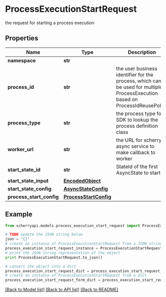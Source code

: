 # ProcessExecutionStartRequest

the request for starting a process execution

## Properties

Name | Type | Description | Notes
------------ | ------------- | ------------- | -------------
**namespace** | **str** |  | 
**process_id** | **str** | the user business identifier for the process, which can be used for multiple ProcessExecution based on ProcessIdReusePolicy | 
**process_type** | **str** | the process type for SDK to lookup the process definition class | 
**worker_url** | **str** | the URL for xcherry async service to make callback to worker | 
**start_state_id** | **str** | StateId of the first AsyncState to start | [optional] 
**start_state_input** | [**EncodedObject**](EncodedObject.md) |  | [optional] 
**start_state_config** | [**AsyncStateConfig**](AsyncStateConfig.md) |  | [optional] 
**process_start_config** | [**ProcessStartConfig**](ProcessStartConfig.md) |  | [optional] 

## Example

```python
from xcherryapi.models.process_execution_start_request import ProcessExecutionStartRequest

# TODO update the JSON string below
json = "{}"
# create an instance of ProcessExecutionStartRequest from a JSON string
process_execution_start_request_instance = ProcessExecutionStartRequest.from_json(json)
# print the JSON string representation of the object
print ProcessExecutionStartRequest.to_json()

# convert the object into a dict
process_execution_start_request_dict = process_execution_start_request_instance.to_dict()
# create an instance of ProcessExecutionStartRequest from a dict
process_execution_start_request_form_dict = process_execution_start_request.from_dict(process_execution_start_request_dict)
```
[[Back to Model list]](../README.md#documentation-for-models) [[Back to API list]](../README.md#documentation-for-api-endpoints) [[Back to README]](../README.md)


